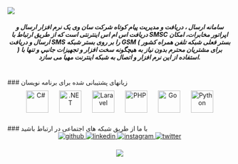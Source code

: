 ![](https://sms.sunwaysms.com/files/reseller/rightbanner1726.jpg)  
##### <div align="center">سامانه ارسال ، دریافت و مدیريت پیام کوتاه شرکت سان وی یک نرم افزار ارسال و دریافت اس ام اس اینترنتی است که از طریق ارتباط با SMSC  اپراتور مخابرات، امکان ارسال و دريافت SMS را بر روی بستر شبکه GSM ( بستر فعلی شبکه تلفن همراه کشور ) برای مشتریان محترم بدون نياز به هيچگونه سخت افزار و تجهيزات جانبي و تنها با استفاده از این نرم افزار و اتصال به شبكه اينترنت مهیا می سازد.</div>  
<br/>  
### زبانهای پشتیبانی شده برای برنامه نویسان  
<div align="center">  
<img style="margin: 10px" src="https://profilinator.rishav.dev/skills-assets/csharp-original.svg" alt="C#" height="50" />  
<img style="margin: 10px" src="https://profilinator.rishav.dev/skills-assets/dot-net-original-wordmark.svg" alt=".NET" height="50" />  
<img style="margin: 10px" src="https://profilinator.rishav.dev/skills-assets/laravel-plain-wordmark.svg" alt="Laravel" height="50" />  
<img style="margin: 10px" src="https://profilinator.rishav.dev/skills-assets/php-original.svg" alt="PHP" height="50" />  
<img style="margin: 10px" src="https://profilinator.rishav.dev/skills-assets/go-original.svg" alt="Go" height="50" />  
<img style="margin: 10px" src="https://profilinator.rishav.dev/skills-assets/python-original.svg" alt="Python" height="50" />  
</div>  
<br/>
### با ما از طریق شبکه های اجتماعی در ارتباط باشید  
<div align="center">
<a href="https://github.com/sunwaysms" target="_blank">
<img src=https://img.shields.io/badge/github-%2324292e.svg?&style=for-the-badge&logo=github&logoColor=white alt=github style="margin-bottom: 5px;" />
</a>
<a href="https://linkedin.com/in/sunwaysms" target="_blank">
<img src=https://img.shields.io/badge/linkedin-%231E77B5.svg?&style=for-the-badge&logo=linkedin&logoColor=white alt=linkedin style="margin-bottom: 5px;" />
</a>
<a href="https://instagram.com/sunwaysms" target="_blank">
<img src=https://img.shields.io/badge/instagram-%23000000.svg?&style=for-the-badge&logo=instagram&logoColor=white alt=instagram style="margin-bottom: 5px;" />
</a>
<a href="https://twitter.com/sunwaysms" target="_blank">
<img src=https://img.shields.io/badge/twitter-%2300acee.svg?&style=for-the-badge&logo=twitter&logoColor=white alt=twitter style="margin-bottom: 5px;" />
</a>  
</div>   
<br/>  
<div align="center">
<img src="https://komarev.com/ghpvc/?username=sunwaysms&&style=flat-square" align="center" />
</div>  
